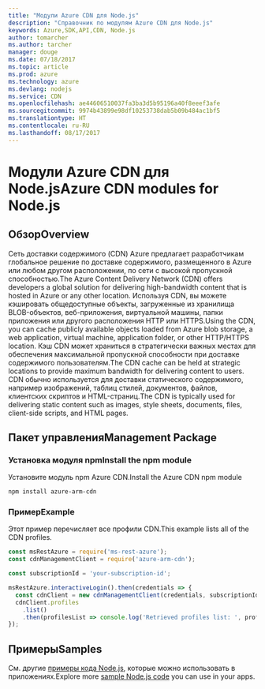 ```yaml
---
title: "Модули Azure CDN для Node.js"
description: "Справочник по модулям Azure CDN для Node.js"
keywords: Azure,SDK,API,CDN, Node.js
author: tomarcher
ms.author: tarcher
manager: douge
ms.date: 07/18/2017
ms.topic: article
ms.prod: azure
ms.technology: azure
ms.devlang: nodejs
ms.service: CDN
ms.openlocfilehash: ae44606510037fa3ba3d5b95196a40f8eeef3afe
ms.sourcegitcommit: 9974b43899e98df10253738dab5b09b484ac1bf5
ms.translationtype: HT
ms.contentlocale: ru-RU
ms.lasthandoff: 08/17/2017
---
```

# <a name="azure-cdn-modules-for-nodejs"></a><span data-ttu-id="7f7ff-104">Модули Azure CDN для Node.js</span><span class="sxs-lookup"><span data-stu-id="7f7ff-104">Azure CDN modules for Node.js</span></span>

## <a name="overview"></a><span data-ttu-id="7f7ff-105">Обзор</span><span class="sxs-lookup"><span data-stu-id="7f7ff-105">Overview</span></span>

<span data-ttu-id="7f7ff-106">Сеть доставки содержимого (CDN) Azure предлагает разработчикам глобальное решение по доставке содержимого, размещенного в Azure или любом другом расположении, по сети с высокой пропускной способностью.</span><span class="sxs-lookup"><span data-stu-id="7f7ff-106">The Azure Content Delivery Network (CDN) offers developers a global solution for delivering high-bandwidth content that is hosted in Azure or any other location.</span></span> <span data-ttu-id="7f7ff-107">Используя CDN, вы можете кэшировать общедоступные объекты, загруженные из хранилища BLOB-объектов, веб-приложения, виртуальной машины, папки приложения или другого расположения HTTP или HTTPS.</span><span class="sxs-lookup"><span data-stu-id="7f7ff-107">Using the CDN, you can cache publicly available objects loaded from Azure blob storage, a web application, virtual machine, application folder, or other HTTP/HTTPS location.</span></span> <span data-ttu-id="7f7ff-108">Кэш CDN может храниться в стратегически важных местах для обеспечения максимальной пропускной способности при доставке содержимого пользователям.</span><span class="sxs-lookup"><span data-stu-id="7f7ff-108">The CDN cache can be held at strategic locations to provide maximum bandwidth for delivering content to users.</span></span> <span data-ttu-id="7f7ff-109">CDN обычно используется для доставки статического содержимого, например изображений, таблиц стилей, документов, файлов, клиентских скриптов и HTML-страниц.</span><span class="sxs-lookup"><span data-stu-id="7f7ff-109">The CDN is typically used for delivering static content such as images, style sheets, documents, files, client-side scripts, and HTML pages.</span></span>

## <a name="management-package"></a><span data-ttu-id="7f7ff-110">Пакет управления</span><span class="sxs-lookup"><span data-stu-id="7f7ff-110">Management Package</span></span>

### <a name="install-the-npm-module"></a><span data-ttu-id="7f7ff-111">Установка модуля npm</span><span class="sxs-lookup"><span data-stu-id="7f7ff-111">Install the npm module</span></span>

<span data-ttu-id="7f7ff-112">Установите модуль npm Azure CDN.</span><span class="sxs-lookup"><span data-stu-id="7f7ff-112">Install the Azure CDN npm module</span></span>

```bash
npm install azure-arm-cdn
```

### <a name="example"></a><span data-ttu-id="7f7ff-113">Пример</span><span class="sxs-lookup"><span data-stu-id="7f7ff-113">Example</span></span>

<span data-ttu-id="7f7ff-114">Этот пример перечисляет все профили CDN.</span><span class="sxs-lookup"><span data-stu-id="7f7ff-114">This example lists all of the CDN profiles.</span></span>

```javascript
const msRestAzure = require('ms-rest-azure');
const cdnManagementClient = require('azure-arm-cdn');

const subscriptionId = 'your-subscription-id';

msRestAzure.interactiveLogin().then(credentials => {
  const cdnClient = new cdnManagementClient(credentials, subscriptionId);
  cdnClient.profiles
    .list()
    .then(profilesList => console.log('Retrieved profiles list: ', profilesList));
});
```

## <a name="samples"></a><span data-ttu-id="7f7ff-115">Примеры</span><span class="sxs-lookup"><span data-stu-id="7f7ff-115">Samples</span></span>

<span data-ttu-id="7f7ff-116">См. другие [примеры кода Node.js](https://azure.microsoft.com/resources/samples/?platform=nodejs), которые можно использовать в приложениях.</span><span class="sxs-lookup"><span data-stu-id="7f7ff-116">Explore more [sample Node.js code](https://azure.microsoft.com/resources/samples/?platform=nodejs) you can use in your apps.</span></span>
